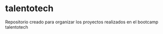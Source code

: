 # talentotech
Repositorio creado para organizar los proyectos realizados en el bootcamp talentotech
